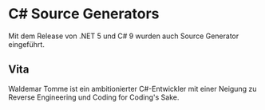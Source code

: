 # C# Source Generators
Mit dem Release von .NET 5 und C# 9 wurden auch Source Generator eingeführt.


## Vita
Waldemar Tomme ist ein ambitionierter C#-Entwickler mit einer Neigung zu Reverse Engineering und Coding for Coding's Sake.
